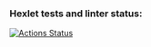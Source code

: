 ### Hexlet tests and linter status:
[![Actions Status](https://github.com/prof-chernish/java-project-78/workflows/hexlet-check/badge.svg)](https://github.com/prof-chernish/java-project-78/actions)